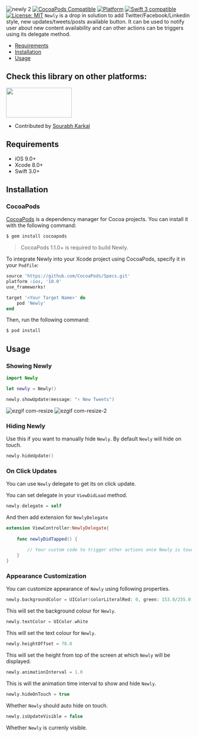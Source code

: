 ![newly 2](https://cloud.githubusercontent.com/assets/2684979/20462091/9357647c-af38-11e6-992f-07b9c263bb59.png)
[![CocoaPods Compatible](https://img.shields.io/cocoapods/v/Newly.svg)](https://img.shields.io/cocoapods/v/Newly.svg)
[![Platform](https://img.shields.io/cocoapods/p/Newly.svg?style=flat)](http://cocoadocs.org/docsets/Newly)
<a href="https://developer.apple.com/swift"><img src="https://img.shields.io/badge/swift3-compatible-4BC51D.svg?style=flat" alt="Swift 3 compatible" /></a>
<a href="https://raw.githubusercontent.com/xmartlabs/Eureka/master/LICENSE"><img src="http://img.shields.io/badge/license-MIT-blue.svg?style=flat" alt="License: MIT" /></a>
`Newly` is a drop in solution to add Twitter/Facebook/Linkedin style, new updates/tweets/posts available button. It can be used to notify user about new content availability and can other actions can be triggers using its delegate method.
- [Requirements](#requirements)
- [Installation](#installation)
- [Usage](#usage)

## Check this library on other platforms:
<a href="https://github.com/Auto-Droid/Newly">
<img src="https://github.com/ramotion/navigation-stack/raw/master/Android_Java@2x.png" width="178" height="81"></a>

- Contributed by [Sourabh Karkal](https://github.com/Auto-Droid)
 
## Requirements

- iOS 9.0+
- Xcode 8.0+
- Swift 3.0+

## Installation

### CocoaPods

[CocoaPods](http://cocoapods.org) is a dependency manager for Cocoa projects. You can install it with the following command:

```bash
$ gem install cocoapods
```

> CocoaPods 1.1.0+ is required to build Newly.

To integrate Newly into your Xcode project using CocoaPods, specify it in your `Podfile`:

```ruby
source 'https://github.com/CocoaPods/Specs.git'
platform :ios, '10.0'
use_frameworks!

target '<Your Target Name>' do
    pod 'Newly'
end
```

Then, run the following command:

```bash
$ pod install
```


## Usage

### Showing Newly

```swift
import Newly

let newly = Newly()

newly.showUpdate(message: "↑ New Tweets")
```
![ezgif com-resize](https://cloud.githubusercontent.com/assets/2684979/20461445/a411dee6-af24-11e6-89da-5a67796819d6.gif)
![ezgif com-resize-2](https://cloud.githubusercontent.com/assets/2684979/20624689/567c125a-b334-11e6-99a7-3f851f46d05d.gif)

### Hiding Newly

Use this if you want to manually hide `Newly`. By default `Newly` will hide on touch.
 
```swift
newly.hideUpdate()
```
### On Click Updates

You can use `Newly` delegate to get its on click update.

You can set delegate in your `ViewDidLoad` method.

```swift
newly.delegate = self
```

And then add extension for `NewlyDelegate`

```swift
extension ViewController:NewlyDelegate{
    
    func newlyDidTapped() {
        
        // Your custom code to trigger other actions once Newly is touched.
    }
}

```


### Appearance Customization 

You can customize appearance of `Newly` using following properties.



```swift
newly.backgroundColor = UIColor(colorLiteralRed: 0, green: 153.0/255.0, blue: 229.0/255.0, alpha: 1.0)
```
This will set the background colour for `Newly`.


```swift
newly.textColor = UIColor.white
```
This will set the text colour for `Newly`.


```swift
newly.heightOffset = 78.0
```
This will set the height from top of the screen at which `Newly` will be displayed.



```swift
newly.animationInterval = 1.0
```
This is will the animation time interval to show and hide `Newly`.


```swift
newly.hideOnTouch = true
```
Whether `Newly` should auto hide on touch.


```swift
newly.isUpdateVisible = false
```
Whether `Newly` is currenly visible.



